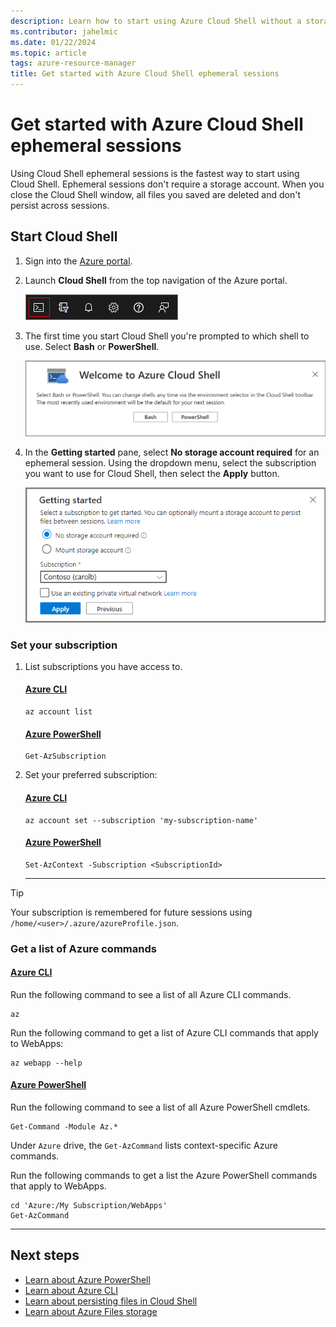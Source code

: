 ```yaml
---
description: Learn how to start using Azure Cloud Shell without a storage account.
ms.contributor: jahelmic
ms.date: 01/22/2024
ms.topic: article
tags: azure-resource-manager
title: Get started with Azure Cloud Shell ephemeral sessions
---
```

# Get started with Azure Cloud Shell ephemeral sessions

Using Cloud Shell ephemeral sessions is the fastest way to start using Cloud Shell. Ephemeral
sessions don't require a storage account. When you close the Cloud Shell window, all files you saved
are deleted and don't persist across sessions.

## Start Cloud Shell

1. Sign into the [Azure portal][04].
1. Launch **Cloud Shell** from the top navigation of the Azure portal.

   ![Screenshot showing how to start Azure Cloud Shell in the Azure portal.][07]

1. The first time you start Cloud Shell you're prompted to which shell to use. Select **Bash** or
   **PowerShell**.

   ![Screenshot showing the prompt to select the shell.][05]

1. In the **Getting started** pane, select **No storage account required** for an ephemeral session.
   Using the dropdown menu, select the subscription you want to use for Cloud Shell, then select
   the **Apply** button.

   ![Screenshot showing the select subscription and optional storage prompt.][06]

### Set your subscription

1. List subscriptions you have access to.

   <!-- markdownlint-disable MD023 MD024 MD051-->
   #### [Azure CLI](#tab/azurecli)

   ```azurecli-interactive
   az account list
   ```

   #### [Azure PowerShell](#tab/powershell)

   ```azurepowershell-interactive
   Get-AzSubscription
   ```

1. Set your preferred subscription:

   #### [Azure CLI](#tab/azurecli)

   ```azurecli-interactive
   az account set --subscription 'my-subscription-name'
   ```

   #### [Azure PowerShell](#tab/powershell)

   ```azurepowershell-interactive
   Set-AzContext -Subscription <SubscriptionId>
   ```
   <!-- markdownlint-enable MD023 MD024 MD051-->
   ---

> [!TIP]
> Your subscription is remembered for future sessions using `/home/<user>/.azure/azureProfile.json`.

### Get a list of Azure commands

<!-- markdownlint-disable MD023 MD024 MD051-->
#### [Azure CLI](#tab/azurecli)

Run the following command to see a list of all Azure CLI commands.

```azurecli-interactive
az
```

Run the following command to get a list of Azure CLI commands that apply to WebApps:

```azurecli-interactive
az webapp --help
```

#### [Azure PowerShell](#tab/powershell)

Run the following command to see a list of all Azure PowerShell cmdlets.

```azurepowershell-interactive
Get-Command -Module Az.*
```

Under `Azure` drive, the `Get-AzCommand` lists context-specific Azure commands.

Run the following commands to get a list the Azure PowerShell commands that apply to WebApps.

```azurepowershell-interactive
cd 'Azure:/My Subscription/WebApps'
Get-AzCommand
```
<!-- markdownlint-enable MD023 MD024 MD051-->

---

## Next steps

- [Learn about Azure PowerShell][03]
- [Learn about Azure CLI][02]
- [Learn about persisting files in Cloud Shell][08]
- [Learn about Azure Files storage][01]

<!-- link references -->
[01]: /azure/storage/files/storage-files-introduction
[02]: /cli/azure/
[03]: /powershell/azure/
[04]: https://portal.azure.com/
[05]: media/ephemeral/choose-shell.png
[06]: media/ephemeral/getting-started.png
[07]: media/ephemeral/shell-icon.png
[08]: ../persisting-shell-storage.md
